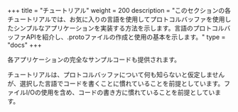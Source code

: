 +++
title = "チュートリアル"
weight = 200
description = "このセクションの各チュートリアルでは、お気に入りの言語を使用してプロトコルバッファを使用したシンプルなアプリケーションを実装する方法を示します。言語のプロトコルバッファAPIを紹介し、.protoファイルの作成と使用の基本を示します。"
type = "docs"
+++

各アプリケーションの完全なサンプルコードも提供されます。

チュートリアルは、プロトコルバッファについて何も知らないと仮定しませんが、選択した言語でコードを書くことに慣れていることを前提としています。ファイルI/Oの使用を含め、コードの書き方に慣れていることを前提としています。
```

